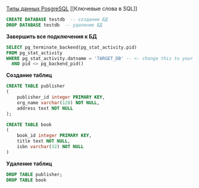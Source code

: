 [Типы данных PosgreSQL](https://postgrespro.ru/docs/postgresql/9.4/datatype)
[[Ключевые слова в SQL]]
```SQL
CREATE DATABASE testdb  -- создание БД
DROP DATABASE testdb  -- удаление БД
```

**Завершить все подключения к БД**
```SQL
SELECT pg_terminate_backend(pg_stat_activity.pid)
FROM pg_stat_activity
WHERE pg_stat_activity.datname = 'TARGET_DB' -- <- change this to your DB
  AND pid <> pg_backend_pid()
```

**Создание таблиц**
```SQL
CREATE TABLE publisher
(
	publisher_id integer PRIMARY KEY,
	org_name varchar(128) NOT NULL,
	address text NOT NULL
);

CREATE TABLE book
(
	book_id integer PRIMARY KEY,
	title text NOT NULL,
	isbn varchar(32) NOT NULL
)
```

**Удаление таблиц**
```SQL
DROP TABLE publisher;
DROP TABLE book
```
